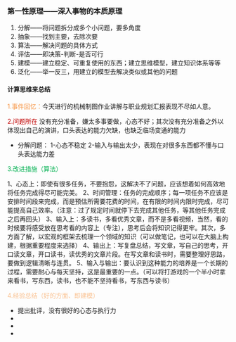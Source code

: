 
### 第一性原理——深入事物的本质原理
1. 分解——将问题拆分成多个小问题，要多角度
2. 抽象——找到主要，去除次要
3. 算法——解决问题的具体方式
4. 评估——即决策-判断-是否可行
5. 建模——建立稳定、可重复使用的东西；建立思维模型，建立知识体系等等
6. 泛化——举一反三，用建立的模型去解决类似或其他的问题
#### 计算思维来总结
<font color="#f79646">1.事件回忆：</font>今天进行的机械制图作业讲解与职业规划汇报表现不尽如人意。



<font color="#c00000">2.问题所在</font>
没有充分准备，嫌太多事要做，心态不好；其次没有充分准备之外以体现出自己的演讲，口头表达的能力欠缺，也缺乏临场变通的能力


- 分解问题：
1-心态不稳定
2-输入与输出太少，表现在对很多东西都不懂与口头表达能力差

<font color="#00b050">3.改进措施（算法）</font>

1、心态上：即使有很多任务，不要抱怨，这解决不了问题，应该想着如何高效地将任务完成得尽可能完美。
2、时间管理：任务的完成顺序；每一项任务不应该是安排时间段来完成，而是预估所需要花费的时间，在有限的时间内限时完成，尽可能提高自己效率。（注意：过了规定时间就停下去完成其他任务，等其他任务完成之后再回头）
3、输入上：多读书，多看优秀文章，而不是多看视频，当然，看的时候要将感受放在思考看的内容上（专注），思考后会将知识记得更牢。其次，多方面了解，以宏观的框架去梳理一个领域的知识（可以做笔记，也可以在大脑上构建，根据重要程度来选择）
4、输出上：写复盘总结，写文章，写自己的思考，开口读文章，开口读书，读优秀的文章片段。在写文章和读书时，需要整理好思路，要做到逻辑清晰与连贯。
5、输入与输出：要认识到这种能力的培养是一个长期的过程，需要耐心与每天坚持，这是最重要的一点。（可以将打游戏的一个半小时拿来看书，写东西，读书，也不能不坚持看书，写东西与读书）

<font color="#fac08f">4.经验总结（好的方面、即建模）</font>
- 提出批评，没有很好的心态与执行力
- 
- 
- 


